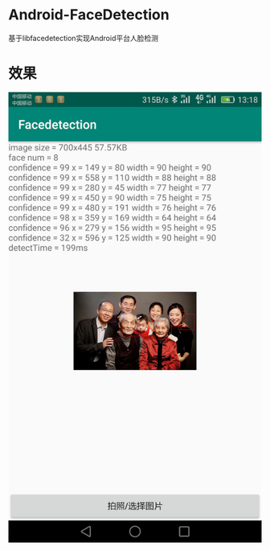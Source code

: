 # Android-FaceDetection
基于libfacedetection实现Android平台人脸检测

# 效果
![](screenshot/device-2019-11-16-131825.png)
